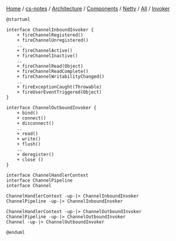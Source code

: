 [Home](https://mengxianbin.github.io) /
[cs-notes](https://mengxianbin.github.io/cs-notes/site) /
[Architecture](https://mengxianbin.github.io/cs-notes/site/Architecture) /
[Components](https://mengxianbin.github.io/cs-notes/site/Architecture/Components) /
[Netty](https://mengxianbin.github.io/cs-notes/site/Architecture/Components/Netty) /
[All](https://mengxianbin.github.io/cs-notes/site/Architecture/Components/Netty/All) /
[Invoker](https://mengxianbin.github.io/cs-notes/site/Architecture/Components/Netty/All/Invoker)


```puml
@startuml

interface ChannelInboundInvoker {
    + fireChannelRegistered()
    + fireChannelUnregistered()
    ..
    + fireChannelActive()
    + fireChannelInactive()
    ..
    + fireChannelRead(Object)
    + fireChannelReadComplete()
    + fireChannelWritabilityChanged()
    ..
    + fireExceptionCaught(Throwable)
    + fireUserEventTriggered(Object)
}

interface ChannelOutboundInvoker {
    + bind()
    + connect()
    + disconnect()
    ..
    + read()
    + write()
    + flush()
    ..
    + deregister()
    + close ()
}

interface ChannelHandlerContext
interface ChannelPipeline
interface Channel

ChannelHandlerContext -up-|> ChannelInboundInvoker
ChannelPipeline -up-|> ChannelInboundInvoker

ChannelHandlerContext -up-|> ChannelOutboundInvoker
ChannelPipeline -up-|> ChannelOutboundInvoker
Channel -up-|> ChannelOutboundInvoker

@enduml
```
